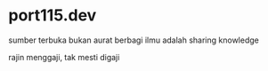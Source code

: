 # port115.dev

sumber terbuka bukan aurat
berbagi ilmu adalah sharing knowledge

rajin menggaji, tak mesti digaji
